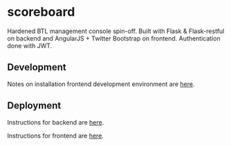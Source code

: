 # scoreboard

Hardened BTL management console spin-off. Built with Flask & Flask-restful on backend and AngularJS + Twitter Bootstrap on frontend. Authentication done with JWT.

## Development

Notes on installation frontend development environment are [here](docs/frontend_dev.md).

## Deployment

Instructions for backend are [here](docs/backend_deployment.md).

Instructions for frontend are [here](docs/frontend_deployment.md).
